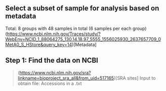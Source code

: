 ## Select a subset of sample for analysis based on metadata
Total: 8 groups with 48 samples in total (6 samples per each group)
(https://www.ncbi.nlm.nih.gov/Traces/study/?WebEnv=NCID_1_88064275_130.14.18.97_5555_1556025930_2637657709_0MetA0_S_HStore&query_key=14)[Metadata]


## Step 1: Find the data on NCBI
> (https://www.ncbi.nlm.nih.gov/sra?linkname=bioproject_sra_all&from_uid=517165)[SRA sites]
> Input to obtain file: Accessions in a .txt 

